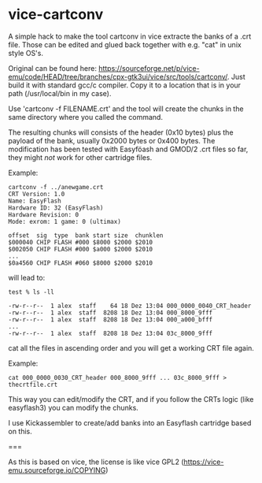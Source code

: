 # vice-cartconv

A simple hack to make the tool cartconv in vice extracte the banks of a .crt file. Those can be edited and glued back together with e.g. "cat" in unix style OS's.

Original can be found here: https://sourceforge.net/p/vice-emu/code/HEAD/tree/branches/cpx-gtk3ui/vice/src/tools/cartconv/. Just build it with standard gcc/c compiler. Copy it to a location that is in your path (/usr/local/bin in my case).

Use 'cartconv -f FILENAME.crt' and the tool will create the chunks in the same directory where you called the command. 

The resulting chunks will consists of the header (0x10 bytes) plus the payload of the bank, usually 0x2000 bytes or 0x400 bytes. The modification has been tested with Easyföash and GMOD/2 .crt files so far, they might *not* work for other cartridge files.

Example:
```
cartconv -f ../anewgame.crt
CRT Version: 1.0
Name: EasyFlash
Hardware ID: 32 (EasyFlash)
Hardware Revision: 0
Mode: exrom: 1 game: 0 (ultimax)

offset  sig  type  bank start size  chunklen
$000040 CHIP FLASH #000 $8000 $2000 $2010
$002050 CHIP FLASH #000 $a000 $2000 $2010
...
$0a4560 CHIP FLASH #060 $8000 $2000 $2010
```
will lead to:

```
test % ls -ll

-rw-r--r--  1 alex  staff    64 18 Dez 13:04 000_0000_0040_CRT_header
-rw-r--r--  1 alex  staff  8208 18 Dez 13:04 000_8000_9fff
-rw-r--r--  1 alex  staff  8208 18 Dez 13:04 000_a000_bfff
...
-rw-r--r--  1 alex  staff  8208 18 Dez 13:04 03c_8000_9fff
```
cat all the files in ascending order and you will get a working CRT file again.

Example:
```
cat 000_0000_0030_CRT_header 000_8000_9fff ... 03c_8000_9fff > thecrtfile.crt
```
This way you can edit/modify the CRT, and if you follow the CRTs logic (like easyflash3) you can modify the chunks.

I use Kickassembler to create/add banks into an Easyflash cartridge based on this. 

===

As this is based on vice, the license is like vice GPL2 (https://vice-emu.sourceforge.io/COPYING)
